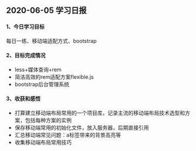 ## 2020-06-05 学习日报

#### 1、今日学习目标

每日一练、移动端适配方式、bootstrap

#### 2、目标完成情况

- less+媒体查询+rem
- 简洁高效的rem适配方案flexible.js
- bootstrap后台管理系统

#### 3、收获和感悟

- 打算建立移动端布局常用的一个项目库，记录主流的移动端布局技术选型和方案，包括每种方案的实例
- 保存移动端常用的初始化文件，放入服务器，后期直接引用
- 汇总移动端常见问题：a标签带来的背景高亮等
- 收集移动端布局常用技巧